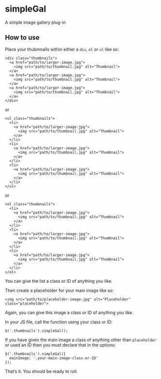 simpleGal
=========

A simple image gallery plug-in

## How to use

Place your thubmnails within either a <code>div</code>, <code>ol</code> or <code>ul</code> like so:

<pre><code>&lt;div class="thumbnails"&gt;
  &lt;a href="path/to/larger-image.jpg"&gt;
    &lt;img src="path/to/thumbnail.jpg" alt="Thumbnail"&gt;
  &lt;/a&gt;
  &lt;a href="path/to/larger-image.jpg"&gt;
    &lt;img src="path/to/thumbnail.jpg" alt="Thumbnail"&gt;
  &lt;/a&gt;
  &lt;a href="path/to/larger-image.jpg"&gt;
    &lt;img src="path/to/thumbnail.jpg" alt="Thumbnail"&gt;
  &lt;/a&gt;
&lt;/div&gt;</code></pre>

or

<pre><code>&lt;ul class="thumbnails"&gt;
  &lt;li&gt;
    &lt;a href="path/to/larger-image.jpg"&gt;
      &lt;img src="path/to/thumbnail.jpg" alt="Thumbnail"&gt;
    &lt;/a&gt;
  &lt;/li&gt;
  &lt;li&gt;
    &lt;a href="path/to/larger-image.jpg"&gt;
      &lt;img src="path/to/thumbnail.jpg" alt="Thumbnail"&gt;
    &lt;/a&gt;
  &lt;/li&gt;
  &lt;li&gt;
    &lt;a href="path/to/larger-image.jpg"&gt;
      &lt;img src="path/to/thumbnail.jpg" alt="Thumbnail"&gt;
    &lt;/a&gt;
  &lt;/li&gt;
&lt;/ul&gt;</code></pre>

or

<pre><code>&lt;ol class="thumbnails"&gt;
  &lt;li&gt;
    &lt;a href="path/to/larger-image.jpg"&gt;
      &lt;img src="path/to/thumbnail.jpg" alt="Thumbnail"&gt;
    &lt;/a&gt;
  &lt;/li&gt;
  &lt;li&gt;
    &lt;a href="path/to/larger-image.jpg"&gt;
      &lt;img src="path/to/thumbnail.jpg" alt="Thumbnail"&gt;
    &lt;/a&gt;
  &lt;/li&gt;
  &lt;li&gt;
    &lt;a href="path/to/larger-image.jpg"&gt;
      &lt;img src="path/to/thumbnail.jpg" alt="Thumbnail"&gt;
    &lt;/a&gt;
  &lt;/li&gt;
&lt;/ol&gt;</code></pre>

You can give the list a class or ID of anything you like.

Then create a placeholder for your main image like so:

<pre><code>&lt;img src="path/to/placeholder-image.jpg" alt="Placeholder" class="placeholder"&gt;</code></pre>

Again, you can give this image a class or ID of anything you like.

In your JS file, call the function using your class or ID:

<pre><code>$('.thumbnails').simpleGal();</code></pre>

If you have given the main image a class of anything other than <code>placeholder</code> or used an ID then you must declare that in the options:

<pre><code>$('.thumbnails').simpleGal({
  mainImage: '.your-main-image-class-or-ID'
});</code></pre>

That&rsquo;s it. You should be ready to roll.